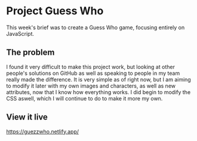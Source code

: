 # Project Guess Who

This week's brief was to create a Guess Who game, focusing entirely on JavaScript.

## The problem

I found it very difficult to make this project work, but looking at other people's solutions on GitHub as well as speaking 
to people in my team really made the difference. It is very simple as of right now, but I am aiming to modify it later 
with my own images and characters, as well as new attributes, now that I know how everything works. I did begin to modify the CSS aswell, which I will continue to do to make it more my own. 


## View it live
https://guezzwho.netlify.app/
